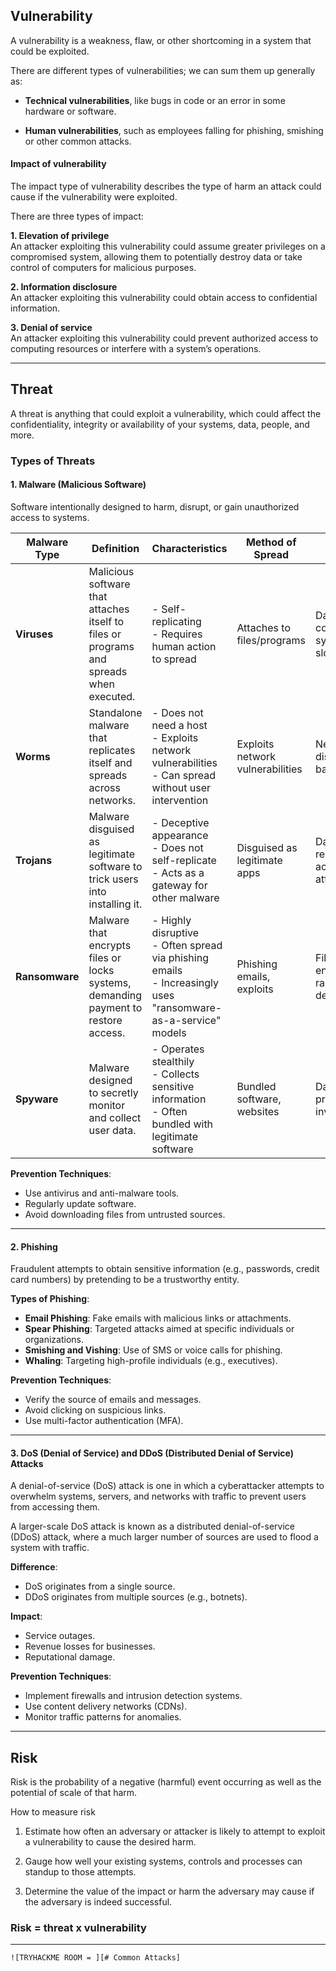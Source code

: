 
## Vulnerability

A vulnerability is a weakness, flaw, or other shortcoming in a system that could be exploited.

There are different types of vulnerabilities; we can sum them up generally as:

- **Technical vulnerabilities**, like bugs in code or an error in some hardware or software.

- **Human vulnerabilities**, such as employees falling for phishing, smishing or other common attacks.

#### Impact of vulnerability

The impact type of vulnerability describes the type of harm an attack could cause if the vulnerability were exploited.

There are three types of impact:   
  
**1. Elevation of privilege**   
An attacker exploiting this vulnerability could assume greater privileges on a compromised system, allowing them to potentially destroy data or take control of computers for malicious purposes.   
  
**2. Information disclosure**  
An attacker exploiting this vulnerability could obtain access to confidential information.  
  
**3. Denial of service**   
An attacker exploiting this vulnerability could prevent authorized access to computing resources or interfere with a system’s operations.

---

## Threat

A threat is  anything that could exploit a vulnerability, which could affect the confidentiality, integrity or availability of your systems, data, people, and more.

### Types of Threats

#### 1. Malware (Malicious Software)

Software intentionally designed to harm, disrupt, or gain unauthorized access to systems.

| **Malware Type** | **Definition**                                                                          | **Characteristics**                                                                                               | **Method of Spread**             | **Key Impact**                          | **Examples**        |
| ---------------- | --------------------------------------------------------------------------------------- | ----------------------------------------------------------------------------------------------------------------- | -------------------------------- | --------------------------------------- | ------------------- |
| **Viruses**      | Malicious software that attaches itself to files or programs and spreads when executed. | - Self-replicating<br>- Requires human action to spread                                                           | Attaches to files/programs       | Data corruption, system slowdown        | ILOVEYOU, Melissa   |
| **Worms**        | Standalone malware that replicates itself and spreads across networks.                  | - Does not need a host<br>- Exploits network vulnerabilities<br>- Can spread without user intervention            | Exploits network vulnerabilities | Network disruption, backdoors           | Morris, Conficker   |
| **Trojans**      | Malware disguised as legitimate software to trick users into installing it.             | - Deceptive appearance<br>- Does not self-replicate<br>- Acts as a gateway for other malware                      | Disguised as legitimate apps     | Data theft, remote access for attackers | Zeus, Emotet        |
| **Ransomware**   | Malware that encrypts files or locks systems, demanding payment to restore access.      | - Highly disruptive<br>- Often spread via phishing emails<br>- Increasingly uses "ransomware-as-a-service" models | Phishing emails, exploits        | File encryption, ransom demand          | WannaCry, LockBit   |
| **Spyware**      | Malware designed to secretly monitor and collect user data.                             | - Operates stealthily<br>- Collects sensitive information<br>- Often bundled with legitimate software             | Bundled software, websites       | Data theft, privacy invasion            | Keyloggers, Pegasus |


**Prevention Techniques**:  
  - Use antivirus and anti-malware tools.  
  - Regularly update software.  
  - Avoid downloading files from untrusted sources. 

---

#### 2. Phishing

Fraudulent attempts to obtain sensitive information (e.g., passwords, credit card numbers) by pretending to be a trustworthy entity.  

**Types of Phishing**:  

  - **Email Phishing**: Fake emails with malicious links or attachments.  
  - **Spear Phishing**: Targeted attacks aimed at specific individuals or organizations.  
  - **Smishing and Vishing**: Use of SMS or voice calls for phishing.  
  - **Whaling**: Targeting high-profile individuals (e.g., executives).  

**Prevention Techniques**:  
  - Verify the source of emails and messages.  
  - Avoid clicking on suspicious links.  
  - Use multi-factor authentication (MFA).  

---

#### 3. DoS (Denial of Service) and DDoS (Distributed Denial of Service) Attacks

A denial-of-service (DoS) attack is one in which a cyberattacker attempts to overwhelm systems, servers, and networks with traffic to prevent users from accessing them. 

A larger-scale DoS attack is known as a distributed denial-of-service (DDoS) attack, where a much larger number of sources are used to flood a system with traffic.

**Difference**:  
  - DoS originates from a single source.  
  - DDoS originates from multiple sources (e.g., botnets).  

**Impact**:  
  - Service outages.  
  - Revenue losses for businesses.  
  - Reputational damage.  

**Prevention Techniques**:  
  - Implement firewalls and intrusion detection systems.  
  - Use content delivery networks (CDNs).  
  - Monitor traffic patterns for anomalies.  

---

## Risk

Risk is the probability of a negative (harmful) event occurring as well as the potential of scale of that harm.

How to measure risk 

1. Estimate how often an adversary or attacker is likely to attempt to exploit a vulnerability to cause the desired harm.

2. Gauge how well your existing systems, controls and processes can standup to those attempts.

3. Determine the value of the impact or harm the adversary may cause if the adversary is indeed successful.

### Risk = threat x vulnerability

---

	![TRYHACKME ROOM = ][# Common Attacks]